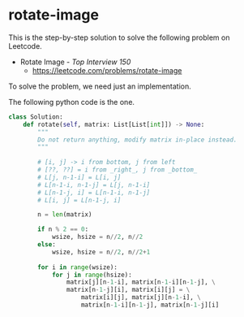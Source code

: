 # rotate-image
This is the step-by-step solution to solve the following problem on Leetcode.

* Rotate Image - *Top Interview 150*
  * https://leetcode.com/problems/rotate-image

 To solve the problem, we need just an implementation.

The following python code is the one.

```python
class Solution:
    def rotate(self, matrix: List[List[int]]) -> None:
        """
        Do not return anything, modify matrix in-place instead.
        """
        
        # [i, j] -> i from bottom, j from left
        # [??, ??] = i from _right_, j from _bottom_
        # L[j, n-1-i] = L[i, j]
        # L[n-1-i, n-1-j] = L[j, n-1-i]
        # L[n-1-j, i] = L[n-1-i, n-1-j]
        # L[i, j] = L[n-1-j, i]

        n = len(matrix)

        if n % 2 == 0:
            wsize, hsize = n//2, n//2
        else:
            wsize, hsize = n//2, n//2+1
        
        for i in range(wsize):
            for j in range(hsize):
                matrix[j][n-1-i], matrix[n-1-i][n-1-j], \
                matrix[n-1-j][i], matrix[i][j] = \
                    matrix[i][j], matrix[j][n-1-i], \
                    matrix[n-1-i][n-1-j], matrix[n-1-j][i]
                
```
